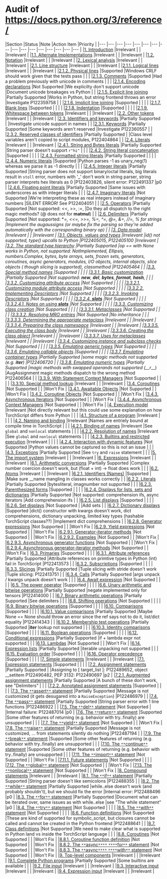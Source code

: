 # Audit of https://docs.python.org/3/reference/

|Section	|Status	|Note	|Action Item	|Priority	|
|---	|---	|---	|---	|---	|---	|---	|---	|---	|---	|---	|---	|---	|---	|---	|---	|
|[1. Introduction](https://docs.python.org/3/reference/introduction.html)	|Irrelevant	|	|	|Irrelevant	|
|[1.1. Alternate Implementations](https://docs.python.org/3/reference/introduction.html#alternate-implementations)	|Irrelevant	|	|	|Irrelevant	|
|[1.2. Notation](https://docs.python.org/3/reference/introduction.html#notation)	|Irrelevant	|	|	|Irrelevant	|
|[2. Lexical analysis](https://docs.python.org/3/reference/lexical_analysis.html#)	|Irrelevant	|	|	|Irrelevant	|
|[2.1. Line structure](https://docs.python.org/3/reference/lexical_analysis.html#line-structure)	|Irrelevant	|	|	|Irrelevant	|
|[2.1.1. Logical lines](https://docs.python.org/3/reference/lexical_analysis.html#logical-lines)	|Irrelevant	|	|	|Irrelevant	|
|[2.1.2. Physical lines](https://docs.python.org/3/reference/lexical_analysis.html#physical-lines)	|Supported	|Windows CRLF should work given that the tests pass	|	|	|
|[2.1.3. Comments](https://docs.python.org/3/reference/lexical_analysis.html#comments)	|Supported	|Had a problem previously with unicode in comments	|	|	|
|[2.1.4. Encoding declarations](https://docs.python.org/3/reference/lexical_analysis.html#encoding-declarations)	|Not Supported	|We explicilty don't support unicode	|Document unicode breakages vs Python	|	|
|[2.1.5. Explicit line joining](https://docs.python.org/3/reference/lexical_analysis.html#explicit-line-joining)	|Partially Supported	|Works in Python, but string frontend throws an error	|Investigate P122359758	|	|
|[2.1.6. Implicit line joining](https://docs.python.org/3/reference/lexical_analysis.html#implicit-line-joining)	|Supported	|	|	|	|
|[2.1.7. Blank lines](https://docs.python.org/3/reference/lexical_analysis.html#blank-lines)	|Supported	|	|	|	|
|[2.1.8. Indentation](https://docs.python.org/3/reference/lexical_analysis.html#indentation)	|Supported	|	|	|	|
|[2.1.9. Whitespace between tokens](https://docs.python.org/3/reference/lexical_analysis.html#whitespace-between-tokens)	|Irrelevant	|	|	|Irrelevant	|
|[2.2. Other tokens](https://docs.python.org/3/reference/lexical_analysis.html#other-tokens)	|Irrelevant	|	|	|Irrelevant	|
|[2.3. Identifiers and keywords](https://docs.python.org/3/reference/lexical_analysis.html#identifiers)	|Partially Supported	|	|Investigate unicode support in names	|	|
|[2.3.1. Keywords](https://docs.python.org/3/reference/lexical_analysis.html#keywords)	|Partially Supported	|Some keywords aren't reserved	|Investigate P122360557	|	|
|[2.3.2. Reserved classes of identifiers](https://docs.python.org/3/reference/lexical_analysis.html#reserved-classes-of-identifiers)	|Partially Supported	|	|Class level variables aren't copied to script modules, P122404864	|	|
|[2.4. Literals](https://docs.python.org/3/reference/lexical_analysis.html#literals)	|Irrelevant	|	|	|Irrelevant	|
|[2.4.1. String and Bytes literals](https://docs.python.org/3/reference/lexical_analysis.html#string-and-bytes-literals)	|Partially Supported	|String parser doesn't support `r"hi"`	|	|	|
|[2.4.2. String literal concatenation](https://docs.python.org/3/reference/lexical_analysis.html#string-literal-concatenation)	|Supported	|	|	|	|
|[2.4.3. Formatted string literals](https://docs.python.org/3/reference/lexical_analysis.html#formatted-string-literals)	|Partially Supported	|	|	|	|
|[2.4.4. Numeric literals](https://docs.python.org/3/reference/lexical_analysis.html#numeric-literals)	|Supported	|Python parses -1 as unary_neg(1) whereas we parse it as -1 directly	|	|	|
|[2.4.5. Integer literals](https://docs.python.org/3/reference/lexical_analysis.html#integer-literals)	|Partially Supported	|String parser does not support binary/octal literals, big literals result in `stoll` error, numbers with '_' don't work in string parser, string parser interprets hex literals as 0	|P122403826, silent error: P122491337	|p0	|
|[2.4.6. Floating point literals](https://docs.python.org/3/reference/lexical_analysis.html#floating-point-literals)	|Partially Supported	|Same issues with underscores as with integer literals	|	|	|
|[2.4.7. Imaginary literals](https://docs.python.org/3/reference/lexical_analysis.html#imaginary-literals)	|Not Supported	|We're interpreting these as real integers instead of imaginary numbers	|SILENT ERROR! See P122404051	|	|
|[2.5. Operators](https://docs.python.org/3/reference/lexical_analysis.html#operators)	|Partially Supported	|Not supported: <<, >>, :=,	|Do they all dispatch to the right magic methods? (@ does not for __matmul__)	|	|
|[2.6. Delimiters](https://docs.python.org/3/reference/lexical_analysis.html#delimiters)	|Partially Supported	|Not supported: **=, <<=, >>=, %=, ^=, @=, &=, //=, % for strings	|Implement the augaussigns (or maybe fix the parsing so they're added automatically with the corresponding binary op)	|	|
|[3. Data model](https://docs.python.org/3/reference/datamodel.html#)	|Irrelevant	|	|	|Irrelevant	|
|[3.1. Objects, values and types](https://docs.python.org/3/reference/datamodel.html#objects-values-and-types)	|Irrelevant	|id() not supported, type() upcalls to Python	|P122405015, P122405100	|Irrelevant	|
|[3.2. The standard type hierarchy](https://docs.python.org/3/reference/datamodel.html#the-standard-type-hierarchy)	|Partially Supported	|op == with None works in Python, not supported: NotImplemented, Ellipsis, numbers.Complex, bytes, byte arrays, sets, frozen sets, generators, coroutines, async generators, modules, I/O objects, internal objects, slice objects ( though slicing is supported), classmethod	|P122405464	|	|
|[3.3. Special method names](https://docs.python.org/3/reference/datamodel.html#special-method-names)	|Supported	|	|	|	|
|[3.3.1. Basic customization](https://docs.python.org/3/reference/datamodel.html#basic-customization)	|Partially Supported	|Not supported: __new__, __del__, __bytes__, __format__, __hash__, 	|	|	|
|[3.3.2. Customizing attribute access](https://docs.python.org/3/reference/datamodel.html#customizing-attribute-access)	|Not Supported	|	|	|	|
|[3.3.2.1. Customizing module attribute access](https://docs.python.org/3/reference/datamodel.html#customizing-module-attribute-access)	|Not Supported	|	|	|	|
|[3.3.2.2. Implementing Descriptors](https://docs.python.org/3/reference/datamodel.html#implementing-descriptors)	|Not Supported	|	|	|	|
|[3.3.2.3. Invoking Descriptors](https://docs.python.org/3/reference/datamodel.html#invoking-descriptors)	|Not Supported	|	|	|	|
|[3.3.2.4. __slots__](https://docs.python.org/3/reference/datamodel.html#slots)	|Not Supported	|	|	|	|
|[3.3.2.4.1. Notes on using *__slots__*](https://docs.python.org/3/reference/datamodel.html#notes-on-using-slots)	|Not Supported	|	|	|	|
|[3.3.3. Customizing class creation](https://docs.python.org/3/reference/datamodel.html#customizing-class-creation)	|Not Supported	|	|	|	|
|[3.3.3.1. Metaclasses](https://docs.python.org/3/reference/datamodel.html#metaclasses)	|Not Supported	|	|	|	|
|[3.3.3.2. Resolving MRO entries](https://docs.python.org/3/reference/datamodel.html#resolving-mro-entries)	|Not Supported	|No inheritance	|	|	|
|[3.3.3.3. Determining the appropriate metaclass](https://docs.python.org/3/reference/datamodel.html#determining-the-appropriate-metaclass)	|Irrelevant	|	|	|Irrelevant	|
|[3.3.3.4. Preparing the class namespace](https://docs.python.org/3/reference/datamodel.html#preparing-the-class-namespace)	|Irrelevant	|	|	|Irrelevant	|
|[3.3.3.5. Executing the class body](https://docs.python.org/3/reference/datamodel.html#executing-the-class-body)	|Irrelevant	|	|	|Irrelevant	|
|[3.3.3.6. Creating the class object](https://docs.python.org/3/reference/datamodel.html#creating-the-class-object)	|Irrelevant	|	|	|Irrelevant	|
|[3.3.3.7. Uses for metaclasses](https://docs.python.org/3/reference/datamodel.html#uses-for-metaclasses)	|Irrelevant	|	|	|Irrelevant	|
|[3.3.4. Customizing instance and subclass checks](https://docs.python.org/3/reference/datamodel.html#customizing-instance-and-subclass-checks)	|Not Supported	|	|	|	|
|[3.3.5. Emulating generic types](https://docs.python.org/3/reference/datamodel.html#emulating-generic-types)	|Not Supported	|	|	|	|
|[3.3.6. Emulating callable objects](https://docs.python.org/3/reference/datamodel.html#emulating-callable-objects)	|Supported	|	|	|	|
|[3.3.7. Emulating container types](https://docs.python.org/3/reference/datamodel.html#emulating-container-types)	|Partially Supported	|some magic methods not supported (e.g. __iter__)	|P122406720	|	|
|[3.3.8. Emulating numeric types](https://docs.python.org/3/reference/datamodel.html#emulating-numeric-types)	|Partially Supported	|magic methods with swapped operands not supported (__r*__)	|AugAssignment magic methods dispatch to the wrong method P122406564	|	|
|[3.3.9. With Statement Context Managers](https://docs.python.org/3/reference/datamodel.html#with-statement-context-managers)	|Not Supported	|	|	|	|
|[3.3.10. Special method lookup](https://docs.python.org/3/reference/datamodel.html#special-method-lookup)	|Irrelevant	|	|	|Irrelevant	|
|[3.4. Coroutines](https://docs.python.org/3/reference/datamodel.html#coroutines)	|Not Supported	|	|	|Won't Fix	|
|[3.4.1. Awaitable Objects](https://docs.python.org/3/reference/datamodel.html#awaitable-objects)	|Not Supported	|	|	|Won't Fix	|
|[3.4.2. Coroutine Objects](https://docs.python.org/3/reference/datamodel.html#coroutine-objects)	|Not Supported	|	|	|Won't Fix	|
|[3.4.3. Asynchronous Iterators](https://docs.python.org/3/reference/datamodel.html#asynchronous-iterators)	|Not Supported	|	|	|Won't Fix	|
|[3.4.4. Asynchronous Context Managers](https://docs.python.org/3/reference/datamodel.html#asynchronous-context-managers)	|Not Supported	|	|	|Won't Fix	|
|[4. Execution model](https://docs.python.org/3/reference/executionmodel.html#)	|Irrelevant	|Not directly relevant but this could use some explanation on how TorchScript differs from Python	|	|	|
|[4.1. Structure of a program](https://docs.python.org/3/reference/executionmodel.html#structure-of-a-program)	|Irrelevant	|	|	|	|
|[4.2. Naming and binding](https://docs.python.org/3/reference/executionmodel.html#naming-and-binding)	|Irrelevant	|Names are entriely bound at compile time in TorchScript	|	|	|
|[4.2.1. Binding of names](https://docs.python.org/3/reference/executionmodel.html#binding-of-names)	|Irrelevant	|See `global` and `nonlocal` statements	|	|	|
|[4.2.2. Resolution of names](https://docs.python.org/3/reference/executionmodel.html#resolution-of-names)	|Irrelevant	|See `global` and `nonlocal` statements	|	|	|
|[4.2.3. Builtins and restricted execution](https://docs.python.org/3/reference/executionmodel.html#builtins-and-restricted-execution)	|Irrelevant	|	|	|	|
|[4.2.4. Interaction with dynamic features](https://docs.python.org/3/reference/executionmodel.html#interaction-with-dynamic-features)	|Not Supported	|Python values cannot be captured so this is not an issue	|	|	|
|[4.3. Exceptions](https://docs.python.org/3/reference/executionmodel.html#exceptions)	|Partially Supported	|See `try` and `raise` statement	|	|	|
|[5. The import system](https://docs.python.org/3/reference/import.html)	|Irrelevant	|	|	|Irrelevant	|
|[6. Expressions](https://docs.python.org/3/reference/expressions.html#)	|Irrelevant	|	|	|Irrelevant	|
|[6.1. Arithmetic conversions](https://docs.python.org/3/reference/expressions.html#arithmetic-conversions)	|Partially Supported	|Complex number coercion doesn't work, but (float + int) -> float does work	|	|	|
|[6.2. Atoms](https://docs.python.org/3/reference/expressions.html#atoms)	|Irrelevant	|	|	|Irrelevant	|
|[6.2.1. Identifiers (Names)](https://docs.python.org/3/reference/expressions.html#atom-identifiers)	|Supported	|	|Make sure __name mangling in classes works correctly	|	|
|[6.2.2. Literals](https://docs.python.org/3/reference/expressions.html#literals)	|Partially Supported	|bytesliteral, imagnumber not supported	|	|	|
|[6.2.3. Parenthesized forms](https://docs.python.org/3/reference/expressions.html#parenthesized-forms)	|Supported	|	|	|	|
|[6.2.4. Displays for lists, sets and dictionaries](https://docs.python.org/3/reference/expressions.html#displays-for-lists-sets-and-dictionaries)	|Partially Supported	|Not supported: comprehension ifs, async iterators	|Add comprehension ifs	|	|
|[6.2.5. List displays](https://docs.python.org/3/reference/expressions.html#list-displays)	|Supported	|	|	|	|
|[6.2.6. Set displays](https://docs.python.org/3/reference/expressions.html#set-displays)	|Not Supported	|	|Add sets	|	|
|[6.2.7. Dictionary displays](https://docs.python.org/3/reference/expressions.html#dictionary-displays)	|Supported	|dict() constructor with kwargs doesn't work, dict comprehensions, dictionary unpacking, limited key types (hashable TorchScript classes??)	|Implement dict comprehensions	|	|
|[6.2.8. Generator expressions](https://docs.python.org/3/reference/expressions.html#generator-expressions)	|Not Supported	|	|	|Won't Fix	|
|[6.2.9. Yield expressions](https://docs.python.org/3/reference/expressions.html#yield-expressions)	|Not Supported	|	|	|Won't Fix	|
|[6.2.9.1. Generator-iterator methods](https://docs.python.org/3/reference/expressions.html#generator-iterator-methods)	|Not Supported	|	|	|Won't Fix	|
|[6.2.9.2. Examples](https://docs.python.org/3/reference/expressions.html#examples)	|Not Supported	|	|	|Won't Fix	|
|[6.2.9.3. Asynchronous generator functions](https://docs.python.org/3/reference/expressions.html#asynchronous-generator-functions)	|Not Supported	|	|	|Won't Fix	|
|[6.2.9.4. Asynchronous generator-iterator methods](https://docs.python.org/3/reference/expressions.html#asynchronous-generator-iterator-methods)	|Not Supported	|	|	|Won't Fix	|
|[6.3. Primaries](https://docs.python.org/3/reference/expressions.html#primaries)	|Supported	|	|	|	|
|[6.3.1. Attribute references](https://docs.python.org/3/reference/expressions.html#attribute-references)	|Partially Supported	|Attribute references on primtive types in Python (int) fail in TorchScript	|P122413573	|	|
|[6.3.2. Subscriptions](https://docs.python.org/3/reference/expressions.html#subscriptions)	|Supported	|	|	|	|
|[6.3.3. Slicings](https://docs.python.org/3/reference/expressions.html#slicings)	|Partially Supported	|Tuple slicing with stride doesn't work	|Tuple slicing: P122413751	|	|
|[6.3.4. Calls](https://docs.python.org/3/reference/expressions.html#calls)	|Partially Supported	|args unpack / kwargs unpack doesn't work	|	|	|
|[6.4. Await expression](https://docs.python.org/3/reference/expressions.html#await-expression)	|Not Supported	|	|	|	|
|[6.5. The power operator](https://docs.python.org/3/reference/expressions.html#the-power-operator)	|Supported	|	|	|	|
|[6.6. Unary arithmetic and bitwise operations](https://docs.python.org/3/reference/expressions.html#unary-arithmetic-and-bitwise-operations)	|Partially Supported	|negate implemented only for tensors	|P122414000	|	|
|[6.7. Binary arithmetic operations](https://docs.python.org/3/reference/expressions.html#binary-arithmetic-operations)	|Partially Supported	|See delimiters	|	|	|
|[6.8. Shifting operations](https://docs.python.org/3/reference/expressions.html#shifting-operations)	|Not Supported	|	|	|	|
|[6.9. Binary bitwise operations](https://docs.python.org/3/reference/expressions.html#binary-bitwise-operations)	|Supported	|	|	|	|
|[6.10. Comparisons](https://docs.python.org/3/reference/expressions.html#comparisons)	|Supported	|	|	|	|
|[6.10.1. Value comparisons](https://docs.python.org/3/reference/expressions.html#value-comparisons)	|Partially Supported	|Maybe None == None should throw an error since the ref says not to do it, list/dict equality	|P122414343	|	|
|[6.10.2. Membership test operations](https://docs.python.org/3/reference/expressions.html#membership-test-operations)	|Partially Supported	|__iter__ lookup not supported	|	|	|
|[6.10.3. Identity comparisons](https://docs.python.org/3/reference/expressions.html#is-not)	|Supported	|	|	|	|
|[6.11. Boolean operations](https://docs.python.org/3/reference/expressions.html#boolean-operations)	|Supported	|	|	|	|
|[6.12. Conditional expressions](https://docs.python.org/3/reference/expressions.html#conditional-expressions)	|Partially Supported	|if + lambda expr not supported	|	|	|
|[6.13. Lambdas](https://docs.python.org/3/reference/expressions.html#lambda)	|Not Supported	|	|	|Won't Fix	|
|[6.14. Expression lists](https://docs.python.org/3/reference/expressions.html#expression-lists)	|Partially Supported	|iterable unpacking not supported	|	|	|
|[6.15. Evaluation order](https://docs.python.org/3/reference/expressions.html#evaluation-order)	|Supported	|	|	|	|
|[6.16. Operator precedence](https://docs.python.org/3/reference/expressions.html#operator-precedence)	|Supported	|	|	|	|
|[7. Simple statements](https://docs.python.org/3/reference/simple_stmts.html#)	|Irrelevant	|	|	|Irrelevant	|
|[7.1. Expression statements](https://docs.python.org/3/reference/simple_stmts.html#expression-statements)	|Supported	|	|	|	|
|[7.2. Assignment statements](https://docs.python.org/3/reference/simple_stmts.html#assignment-statements)	|Partially Supported	|	|Assigning to [ target_list ]: P122489652, object __setitem P122490482, PEP 3132: P122490697	|p2	|
|[7.2.1. Augmented assignment statements](https://docs.python.org/3/reference/simple_stmts.html#augmented-assignment-statements)	|Partially Supported	|A bunch of these don't work, see "Delimiters"	|	|	|
|[7.2.2. Annotated assignment statements](https://docs.python.org/3/reference/simple_stmts.html#annotated-assignment-statements)	|Supported	|	|	|	|
|[7.3. The `**`assert`**` statement](https://docs.python.org/3/reference/simple_stmts.html#the-assert-statement)	|Partially Supported	|Message is not customized (it gets desugared into a `RaiseException`)	|P122486979	|	|
|[7.4. The `**`pass`**` statement](https://docs.python.org/3/reference/simple_stmts.html#the-pass-statement)	|Partially Supported	|String parser error with 1 line functions	|P122486922	|	|
|[7.5. The `**`del`**` statement](https://docs.python.org/3/reference/simple_stmts.html#the-del-statement)	|Not Supported	|	|Internal failure: P122487014	|p0	|
|[7.6. The `**`return`**` statement](https://docs.python.org/3/reference/simple_stmts.html#the-return-statement)	|Supported	|Some other features of returning (e.g. behavior with try..finally) are unsupported	|	|	|
|[7.7. The `**`yield`**` statement](https://docs.python.org/3/reference/simple_stmts.html#the-yield-statement)	|Not Supported	|	|	|Won't Fix	|
|[7.8. The `**`raise`**` statement](https://docs.python.org/3/reference/simple_stmts.html#the-raise-statement)	|Partially Supported	|Message is not customized, ... from statements silently do nothing	|P122487194	|	|
|[7.9. The `**`break`**` statement](https://docs.python.org/3/reference/simple_stmts.html#the-break-statement)	|Supported	|Some other features of returning (e.g. behavior with try..finally) are unsupported	|	|	|
|[7.10. The `**`continue`**` statement](https://docs.python.org/3/reference/simple_stmts.html#the-continue-statement)	|Supported	|Some other features of returning (e.g. behavior with try..finally) are unsupported	|	|	|
|[7.11. The `**`import`**` statement](https://docs.python.org/3/reference/simple_stmts.html#the-import-statement)	|Not Supported	|	|	|Won't Fix	|
|[7.11.1. Future statements](https://docs.python.org/3/reference/simple_stmts.html#future-statements)	|Not Supported	|	|	|	|
|[7.12. The `**`global`**` statement](https://docs.python.org/3/reference/simple_stmts.html#the-global-statement)	|Not Supported	|	|	|Won't Fix	|
|[7.13. The `**`nonlocal`**` statement](https://docs.python.org/3/reference/simple_stmts.html#the-nonlocal-statement)	|Not Supported	|	|	|Won't Fix	|
|[8. Compound statements](https://docs.python.org/3/reference/compound_stmts.html#)	|Irrelevant	|	|	|Irrelevant	|
|[8.1. The `**`if`**` statement](https://docs.python.org/3/reference/compound_stmts.html#the-if-statement)	|Partially Supported	|String parser doesn't like semicolons	|P122488355	|	|
|[8.2. The `**`while`**` statement](https://docs.python.org/3/reference/compound_stmts.html#the-while-statement)	|Partially Supported	|while..else doesn't work (and probably shouldn't), but we should fix the error	|Internal error: P122488496	|p0	|
|[8.3. The `**`for`**` statement](https://docs.python.org/3/reference/compound_stmts.html#the-for-statement)	|Partially Supported	|Document what can be iterated over, same issues as with while..else	|see "The while statement“	|p0	|
|[8.4. The `**`try`**` statement](https://docs.python.org/3/reference/compound_stmts.html#the-try-statement)	|Not Supported	|	|	|	|
|[8.5. The `**`with`**` statement](https://docs.python.org/3/reference/compound_stmts.html#the-with-statement)	|Not Supported	|	|	|	|
|[8.6. Function definitions](https://docs.python.org/3/reference/compound_stmts.html#function-definitions)	|Not Supported	|These are kind of supported for symbolic_script, but closures cannot be called and cannot be created in the Python frontend	|P122488641	|	|
|[8.7. Class definitions](https://docs.python.org/3/reference/compound_stmts.html#class-definitions)	|Not Supported	|We need to make clear what is supported in Python land vs inside the TorchScript language	|	|	|
|[8.8. Coroutines](https://docs.python.org/3/reference/compound_stmts.html#coroutines)	|Not Supported	|	|	|Won't Fix	|
|[8.8.1. Coroutine function definition](https://docs.python.org/3/reference/compound_stmts.html#coroutine-function-definition)	|Not Supported	|	|	|Won't Fix	|
|[8.8.2. The `**`async`****` `****`for`**` statement](https://docs.python.org/3/reference/compound_stmts.html#the-async-for-statement)	|Not Supported	|	|	|Won't Fix	|
|[8.8.3. The `**`async`****` `****`with`**` statement](https://docs.python.org/3/reference/compound_stmts.html#the-async-with-statement)	|Not Supported	|	|	|Won't Fix	|
|[9. Top-level components](https://docs.python.org/3/reference/toplevel_components.html#)	|Irrelevant	|	|	|Irrelevant	|
|[9.1. Complete Python programs](https://docs.python.org/3/reference/toplevel_components.html#complete-python-programs)	|Partially Supported	|Some builtins are available	|	|	|
|[9.2. File input](https://docs.python.org/3/reference/toplevel_components.html#file-input)	|Irrelevant	|	|	|Irrelevant	|
|[9.3. Interactive input](https://docs.python.org/3/reference/toplevel_components.html#interactive-input)	|Irrelevant	|	|	|Irrelevant	|
|[9.4. Expression input](https://docs.python.org/3/reference/toplevel_components.html#expression-input)	|Irrelevant	|	|	|Irrelevant	|

